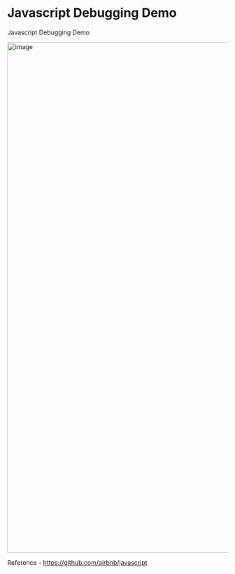 # Javascript Debugging Demo

Javascript Debugging Demo

<img width="1164" alt="image" src="https://github.com/phminakshi/js-debugging-demo/assets/43367101/fea66130-0716-4765-8fcb-5493e3e61503">

Reference - <https://github.com/airbnb/javascript>
